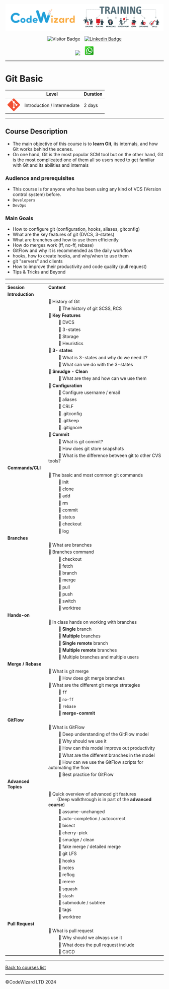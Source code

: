 ![](https://raw.githubusercontent.com/nirgeier/CodeWizard-Academy/main/resources/logo.png)

<div style="text-align: center">

![Visitor Badge](https://visitor-badge.laobi.icu/badge?page_id=nirgeier)&emsp;[![Linkedin Badge](https://img.shields.io/badge/-nirgeier-blue?style=flat&logo=Linkedin&logoColor=white&link=https://www.linkedin.com/in/nirgeier/)](https://www.linkedin.com/in/nirgeier/)

[![](https://img.shields.io/badge/-nirg@codewizard.co.il_/_054_8122310-fcc624?style=for-the-badge&logo=microsoftoutlook&logoColor=red&link=mailto:nirg@codewizard.co.il)](mailto:nirg@codewizard.co.il)&emsp;[![](https://raw.githubusercontent.com/nirgeier/CodeWizard-Academy/main/resources/whatsapp-icon.png)](https://api.whatsapp.com/send/?phone=972548122310&text=%D7%A9%D7%9C%D7%95%D7%9D.%20%D7%90%D7%A0%D7%99%20%D7%9E%D7%AA%D7%A2%D7%A0%D7%99%D7%99%D7%9F%20%D7%91%D7%A7%D7%95%D7%A8%D7%A1%D7%99%D7%9D)

</div>

---

# Git Basic

|                                                                                           | Level                       | Duration |
| ----------------------------------------------------------------------------------------- | --------------------------- | -------- |
| ![](https://raw.githubusercontent.com/nirgeier/CodeWizard-Academy/main/resources/git.png) | Introduction / Intermediate | 2 days   |

---

## Course Description

- The main objective of this course is to **learn Git**, its internals, and how Git works behind the scenes.
- On one hand, Git is the most popular SCM tool but on the other hand, Git is the most complicated one of them all so users need to get familiar with Git and its abilities and internals

### Audience and prerequisites

- This course is for anyone who has been using any kind of VCS (Version control system) before.
- `Developers`
- `DevOps`

### Main Goals

- How to configure git (configuration, hooks, aliases, gitconfig)
- What are the key features of git (DVCS, 3-states)
- What are branches and how to use them efficiently
- How do merges work (ff, no-ff, rebase)
- GitFlow and why it is recommended as the daily workflow
- hooks, how to create hooks, and why/when to use them
- git "servers" and clients
- How to improve their productivity and code quality (pull request)
- Tips & Tricks and Beyond


---
<div style="page-break-after: always;"></div>

|                     |                                                                                                                                       |
| ------------------- | ------------------------------------------------------------------------------------------------------------------------------------- |
| **Session**         | **Content**                                                                                                                           |
| **Introduction**    |                                                                                                                                       |
|                     | :small_blue_diamond: History of Git                                                                                                   |
|                     | &emsp;&emsp; :small_orange_diamond: The history of git SCSS, RCS                                                                      |
|                     | :small_blue_diamond: **Key Features**                                                                                                 |
|                     | &emsp;&emsp; :small_orange_diamond: DVCS                                                                                              |
|                     | &emsp;&emsp; :small_orange_diamond: 3-states                                                                                          |
|                     | &emsp;&emsp; :small_orange_diamond: Storage                                                                                           |
|                     | &emsp;&emsp; :small_orange_diamond: Heuristics                                                                                        |
|                     | :small_blue_diamond: **3- states**                                                                                                    |
|                     | &emsp;&emsp; :small_orange_diamond: What is 3-states and why do we need it?                                                           |
|                     | &emsp;&emsp; :small_orange_diamond: What can we do with the 3-states                                                                  |
|                     | :small_blue_diamond: **Smudge - Clean**                                                                                               |
|                     | &emsp;&emsp; :small_orange_diamond: What are they and how can we use them                                                             |
|                     | :small_blue_diamond: **Configuration**                                                                                                |
|                     | &emsp;&emsp; :small_orange_diamond: Configure username / email                                                                        |
|                     | &emsp;&emsp; :small_orange_diamond: aliases                                                                                           |
|                     | &emsp;&emsp; :small_orange_diamond: CRLF                                                                                              |
|                     | &emsp;&emsp; :small_orange_diamond: .gitconfig                                                                                        |
|                     | &emsp;&emsp; :small_orange_diamond: .gitkeep                                                                                          |
|                     | &emsp;&emsp; :small_orange_diamond: .gitignore                                                                                        |
|                     | :small_blue_diamond: **Commit**                                                                                                       |
|                     | &emsp;&emsp; :small_orange_diamond: What is git commit?                                                                               |
|                     | &emsp;&emsp; :small_orange_diamond: How does git store snapshots                                                                      |
|                     | &emsp;&emsp; :small_orange_diamond: What is the difference between git to other CVS tools?                                            |
| **Commands/CLI**    |                                                                                                                                       |
|                     | :small_blue_diamond: The basic and most common git commands                                                                           |
|                     | &emsp;&emsp; :small_orange_diamond: init                                                                                              |
|                     | &emsp;&emsp; :small_orange_diamond: clone                                                                                             |
|                     | &emsp;&emsp; :small_orange_diamond: add                                                                                               |
|                     | &emsp;&emsp; :small_orange_diamond: rm                                                                                                |
|                     | &emsp;&emsp; :small_orange_diamond: commit                                                                                            |
|                     | &emsp;&emsp; :small_orange_diamond: status                                                                                            |
|                     | &emsp;&emsp; :small_orange_diamond: checkout                                                                                          |
|                     | &emsp;&emsp; :small_orange_diamond: log                                                                                               |
| **Branches**        |                                                                                                                                       |
|                     | :small_blue_diamond: What are branches                                                                                                |
|                     | :small_blue_diamond: Branches command                                                                                                 |
|                     | &emsp;&emsp; :small_orange_diamond: checkout                                                                                          |
|                     | &emsp;&emsp; :small_orange_diamond: fetch                                                                                             |
|                     | &emsp;&emsp; :small_orange_diamond: branch                                                                                            |
|                     | &emsp;&emsp; :small_orange_diamond: merge                                                                                             |
|                     | &emsp;&emsp; :small_orange_diamond: pull                                                                                              |
|                     | &emsp;&emsp; :small_orange_diamond: push                                                                                              |
|                     | &emsp;&emsp; :small_orange_diamond: switch                                                                                            |
|                     | &emsp;&emsp; :small_orange_diamond: worktree                                                                                          |
| **Hands-on**        |                                                                                                                                       |
|                     | :small_blue_diamond: In class hands on working with branches                                                                          |
|                     | &emsp;&emsp; :small_orange_diamond: **Single** branch                                                                                 |
|                     | &emsp;&emsp; :small_orange_diamond: **Multiple** branches                                                                             |
|                     | &emsp;&emsp; :small_orange_diamond: **Single remote** branch                                                                          |
|                     | &emsp;&emsp; :small_orange_diamond: **Multiple remote** branches                                                                      |
|                     | &emsp;&emsp; :small_orange_diamond: Multiple branches and multiple users                                                              |
| **Merge / Rebase**  |                                                                                                                                       |
|                     | :small_blue_diamond: What is git merge                                                                                                |
|                     | &emsp;&emsp; :small_orange_diamond: How does git merge branches                                                                       |
|                     | :small_blue_diamond: What are the different git merge strategies                                                                      |
|                     | &emsp;&emsp; :small_orange_diamond: `ff`                                                                                              |
|                     | &emsp;&emsp; :small_orange_diamond: `no-ff`                                                                                           |
|                     | &emsp;&emsp; :small_orange_diamond: `rebase`                                                                                          |
|                     | &emsp;&emsp; :small_orange_diamond: **merge-commit**                                                                                  |
| **GitFlow**         |                                                                                                                                       |
|                     | :small_blue_diamond: What is GitFlow                                                                                                  |
|                     | &emsp;&emsp; :small_orange_diamond: Deep understanding of the GitFlow model                                                           |
|                     | &emsp;&emsp; :small_orange_diamond: Why should we use it                                                                              |
|                     | &emsp;&emsp; :small_orange_diamond: How can this model improve out productivity                                                       |
|                     | &emsp;&emsp; :small_orange_diamond: What are the different branches in the model                                                      |
|                     | &emsp;&emsp; :small_orange_diamond: How can we use the GitFlow scripts for automating the flow                                        |
|                     | &emsp;&emsp; :small_orange_diamond: Best practice for GitFlow                                                                         |
| **Advanced Topics** |                                                                                                                                       |
|                     | :small_blue_diamond: Quick overview of advanced git features<br/>&emsp;&emsp;(Deep walkthrough is in part of the **advanced course**) |
|                     | &emsp;&emsp; :small_orange_diamond: assume-unchanged                                                                                  |
|                     | &emsp;&emsp; :small_orange_diamond: auto-completion / autocorrect                                                                     |
|                     | &emsp;&emsp; :small_orange_diamond: bisect                                                                                            |
|                     | &emsp;&emsp; :small_orange_diamond: cherry-pick                                                                                       |
|                     | &emsp;&emsp; :small_orange_diamond: smudge / clean                                                                                    |
|                     | &emsp;&emsp; :small_orange_diamond: fake merge / detailed merge                                                                       |
|                     | &emsp;&emsp; :small_orange_diamond: git LFS                                                                                           |
|                     | &emsp;&emsp; :small_orange_diamond: hooks                                                                                             |
|                     | &emsp;&emsp; :small_orange_diamond: notes                                                                                             |
|                     | &emsp;&emsp; :small_orange_diamond: reflog                                                                                            |
|                     | &emsp;&emsp; :small_orange_diamond: rerere                                                                                            |
|                     | &emsp;&emsp; :small_orange_diamond: squash                                                                                            |
|                     | &emsp;&emsp; :small_orange_diamond: stash                                                                                             |
|                     | &emsp;&emsp; :small_orange_diamond: submodule / subtree                                                                               |
|                     | &emsp;&emsp; :small_orange_diamond: tags                                                                                              |
|                     | &emsp;&emsp; :small_orange_diamond: worktree                                                                                          |
| **Pull Request**    |                                                                                                                                       |
|                     | :small_blue_diamond: What is pull request                                                                                             |
|                     | &emsp;&emsp; :small_orange_diamond: Why should we always use it                                                                       |
|                     | &emsp;&emsp; :small_orange_diamond: What does the pull request include                                                                |
|                     | &emsp;&emsp; :small_orange_diamond: CI/CD                                                                                             |

---

<a href="https://github.com/nirgeier/CodeWizard-Academy/tree/main?tab=readme-ov-file#codewizard-courses-list">Back to courses list</a>

---

©CodeWizard LTD 2024